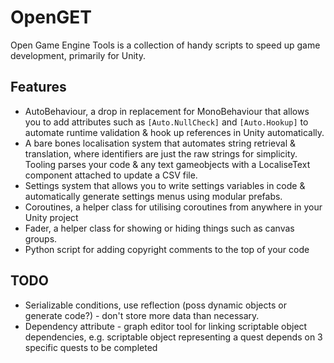 # OpenGET
Open Game Engine Tools is a collection of handy scripts to speed up game development, primarily for Unity.

## Features
- AutoBehaviour, a drop in replacement for MonoBehaviour that allows you to add attributes such as `[Auto.NullCheck]` and `[Auto.Hookup]` to automate runtime validation & hook up references in Unity automatically.
- A bare bones localisation system that automates string retrieval & translation, where identifiers are just the raw strings for simplicity. Tooling parses your code & any text gameobjects with a LocaliseText component attached to update a CSV file.
- Settings system that allows you to write settings variables in code & automatically generate settings menus using modular prefabs.
- Coroutines, a helper class for utilising coroutines from anywhere in your Unity project
- Fader, a helper class for showing or hiding things such as canvas groups.
- Python script for adding copyright comments to the top of your code

## TODO
- Serializable conditions, use reflection (poss dynamic objects or generate code?) - don't store more data than necessary.
- Dependency attribute - graph editor tool for linking scriptable object dependencies, e.g. scriptable object representing a quest depends on 3 specific quests to be completed 
